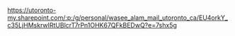 https://utoronto-my.sharepoint.com/:p:/g/personal/wasee_alam_mail_utoronto_ca/EU4orkY_c35LjHMskrwIRtUBlcrT7rPn1OHK67QFkBEDwQ?e=7shx5g
